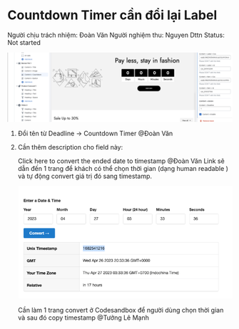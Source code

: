 # Countdown Timer cần đổi lại Label

Người chịu trách nhiệm: Đoàn Văn
Người nghiệm thu: Nguyen Dttn
Status: Not started

![Screenshot 2023-04-26 at 10.32.36.png](././docs/Screenshot_2023-04-26_at_10.32.36.png)

1. Đổi tên từ Deadline → Countdown Timer @Đoàn Văn 
2. Cần thêm description cho field này:
    
    Click here to convert the ended date to timestamp @Đoàn Văn Link sẽ dẫn đến 1 trang để khách có thể chọn thời gian (dạng human readable ) và tự động convert giá trị đó sang timestamp. 
    
    ![Screenshot 2023-04-26 at 10.40.36.png](././docs/Screenshot_2023-04-26_at_10.40.36.png)
    
    Cần làm 1 trang convert ở Codesandbox để người dùng chọn thời gian và sau đó copy timestamp @Tưởng Lê Mạnh